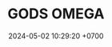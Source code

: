 ---
layout: teamCard
permalink: /team/:title.html
categories: LA2024JN LIN1 LIN2 LIN5 LIN6 LIN7 LIN10 LIN11
maincover: /assets/logos/BDLF.png
puntosLJMAYO24:
date: 2024-05-02 10:29:20 +0700
title: GODS OMEGA
tag: johto042024
color: black
puntosLJ202404: 12
grupo: sur
background: '#F16C38'
cover: /assets/ver.png
team: GODS OMEGA
ID: GOD O
status: <i class="fa-soLINd fa-check"></i>
puntos: 7
pj: 6
#PARTIDO 1
j1: RONDA 1
p1: GOD O
pp1: RN
r1: 2
bg1: rock
rr1: 2
pt1: 2
pj1: 1
#PARTIDO 2
j2: RONDA 2
p2: GOD O
pp2: TSF
bg2: rock
r2: 1
rr2: 3
pt2: 1
pj2: 1
#PARTIDO 3
j3: RONDA 3
p3: BNT
pp3: GOD O
bg3: rock
r3: 4
rr3: 0
pt3: 0
pj3: 1
pt3: 0
pj3: 1
#PARTIDO 4
j4: RONDA 4
p4: HGHG
pp4: GOD O
bg4: rock
r4: 
rr4:
pt4: 0
pj4: 0
#PARTIDO 5
j5: RONDA 5
p5: GOD O
pp5: GOLD S
bg5: rock
r5: 
rr5:
pt5: 0
pj5: 0
#PARTIDO 6
j6: RONDA 6
p6: GOD O
pp6: P1
bg6: rock
r6: 
rr6: 
pt6: 0
pj6: 0
#PARTIDO 7
j7: RONDA 7
p7:  GOD O
pp7: SSI
bg7: rock
r7: 0
rr7: 4
pt7: 0
pj7: 1
#PARTIDO 8
j8: RONDA 8
p8:  IL
pp8: GOD O
bg8: rock
r8: 1
rr8: 3
pt8: 3
pj8: 1
#PARTIDO 9
j9: RONDA 9
p9: GOD G
pp9: GOD O
bg9: rock
r9: 
rr9: 
pt9: 0
pj9: 0
#PARTIDO 10
j10: RONDA 10
p10: GOD O
pp10: GOLD V
bg10: rock
r10: 
rr10:
pt10: 0
pj10: 0
#PARTIDO 11
j11: RONDA 11
p11: GOD O
pp11: HGSS
bg11: rock
r11: 1
rr11: 3
pt11: 1
pj11: 1
stream: <i class="fa-brands fa-twitch text-white"></i>
dia: 20
hora: '21:10'
---